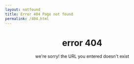 ```yaml
---
layout: notfound
title: Error 404 Page not found 
permalink: /404.html
---
```


<header id="pageNotFound">
  <h1>error <b>404</b></h1>
  <p>we're sorry! the URL you entered doesn't exist</p>
</header>
